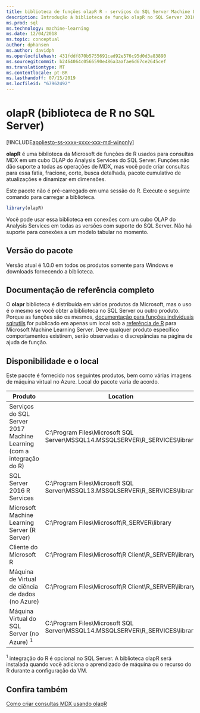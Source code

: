 ```yaml
---
title: biblioteca de funções olapR R - serviços do SQL Server Machine Learning
description: Introdução à biblioteca de função olapR no SQL Server 2016 R Services e os serviços do SQL Server 2017 Machine Learning com R.
ms.prod: sql
ms.technology: machine-learning
ms.date: 12/04/2018
ms.topic: conceptual
author: dphansen
ms.author: davidph
ms.openlocfilehash: 431fddf870b5755691cad92e576c95d0d3a83890
ms.sourcegitcommit: b2464064c0566590e486a3aafae6d67ce2645cef
ms.translationtype: MT
ms.contentlocale: pt-BR
ms.lasthandoff: 07/15/2019
ms.locfileid: "67962492"
---
```

# <a name="olapr-r-library-in-sql-server"></a>olapR (biblioteca de R no SQL Server)
[!INCLUDE[appliesto-ss-xxxx-xxxx-xxx-md-winonly](../../includes/appliesto-ss-xxxx-xxxx-xxx-md-winonly.md)]

**olapR** é uma biblioteca da Microsoft de funções de R usados para consultas MDX em um cubo OLAP do Analysis Services do SQL Server. Funções não dão suporte a todas as operações de MDX, mas você pode criar consultas para essa fatia, fracione, corte, busca detalhada, pacote cumulativo de atualizações e dinamizar em dimensões. 

Este pacote não é pré-carregado em uma sessão do R. Execute o seguinte comando para carregar a biblioteca.

```R
library(olapR)
```

Você pode usar essa biblioteca em conexões com um cubo OLAP do Analysis Services em todas as versões com suporte do SQL Server. Não há suporte para conexões a um modelo tabular no momento.

## <a name="package-version"></a>Versão do pacote

Versão atual é 1.0.0 em todos os produtos somente para Windows e downloads fornecendo a biblioteca.

## <a name="full-reference-documentation"></a>Documentação de referência completo

O **olapr** biblioteca é distribuída em vários produtos da Microsoft, mas o uso é o mesmo se você obter a biblioteca no SQL Server ou outro produto. Porque as funções são os mesmos, [documentação para funções individuais sqlrutils](https://docs.microsoft.com/machine-learning-server/r-reference/olapr/olapr) for publicado em apenas um local sob a [referência de R](https://docs.microsoft.com/machine-learning-server/r-reference/introducing-r-server-r-package-reference) para Microsoft Machine Learning Server. Deve qualquer produto específico comportamentos existirem, serão observadas o discrepâncias na página de ajuda de função.

## <a name="availability-and-location"></a>Disponibilidade e o local

Este pacote é fornecido nos seguintes produtos, bem como várias imagens de máquina virtual no Azure. Local do pacote varia de acordo.

Produto | Location |
--------|----------|
Serviços do SQL Server 2017 Machine Learning (com a integração do R) | C:\Program Files\Microsoft SQL Server\MSSQL14.MSSQLSERVER\R_SERVICES\library | 
SQL Server 2016 R Services | C:\Program Files\Microsoft SQL Server\MSSQL13.MSSQLSERVER\R_SERVICES\library
Microsoft Machine Learning Server (R Server) | C:\Program Files\Microsoft\R_SERVER\library |
Cliente do Microsoft R | C:\Program Files\Microsoft\R Client\R_SERVER\library |
Máquina de Virtual de ciência de dados (no Azure) | C:\Program Files\Microsoft\R Client\R_SERVER\library |
Máquina Virtual do SQL Server (no Azure) <sup>1</sup> | C:\Program Files\Microsoft SQL Server\MSSQL14.MSSQLSERVER\R_SERVICES\library |

<sup>1</sup> integração do R é opcional no SQL Server. A biblioteca olapR será instalada quando você adiciona o aprendizado de máquina ou o recurso do R durante a configuração da VM.


## <a name="see-also"></a>Confira também

[Como criar consultas MDX usando olapR](how-to-create-mdx-queries-using-olapr.md)

